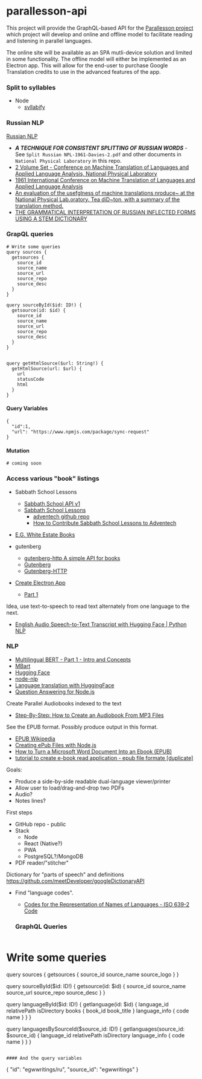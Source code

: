 # parallesson-api

This project will provide the  GraphQL-based API for the [Parallesson project](https://github.com/joefrance/parallesson) which project will develop and online and offline model to facilitate reading and listening in parallel languages.

The online site will be available as an SPA mutli-device solution and limited in some functionality. The offline model will either be implemented as an Electron app. This will allow for the end-user to purchase Google Translation credits to use in the advanced features of the app.

### Split to syllables

- Node
  - [syllabify](https://www.npmjs.com/package/syllabify)

### Russian NLP

[Russian NLP](https://www.redhenlab.org/home/the-cognitive-core-research-topics-in-red-hen/the-barnyard/russian-nlp)

- **_A TECHNIQUE FOR CONSISTENT SPLITTING OF RUSSIAN WORDS_** - See `Split Russian NPL-1961-Davies-2.pdf` and other documents in `National Physical Laboratory` in this repo.
- [2 Volume Set - Conference on Machine Translation of Languages and Applied Language Analysis,
National Physical Laboratory](https://www.abebooks.com/servlet/BookDetailsPL?bi=10402305312&cm_sp=snippet-_-srp1-_-tile3&searchurl=sortby%3D17%26tn%3D1961%2BInternational%2BConference%2BMachine%2BTranslation%2BLanguages%2BApplied%2BLanguage%2BAnalysis)
- [1961 International Conference on Machine Translation of Languages and Applied Language Analysis](https://books.google.com/books/about/1961_International_Conference_on_Machine.html?id=gcHWzAEACAAJ)
- [An evaluation of the usefglness of machine translations
nroduce~ at the National Physical Lab.oratory. Tea diD~ton,
with a summary of the translation method.](https://www.aclweb.org/anthology/C67-1002.pdf)
- [THE GRAMMATICAL INTERPRETATION OF RUSSIAN
INFLECTED FORMS USING A STEM DICTIONARY](https://citeseerx.ist.psu.edu/viewdoc/download?doi=10.1.1.519.3189&rep=rep1&type=pdf)


### GrapQL queries

```gql
# Write some queries
query sources {
  getsources {
    source_id
    source_name
    source_url
    source_repo
    source_desc
  }
}

query sourceById($id: ID!) {
  getsource(id: $id) {
    source_id
    source_name
    source_url
    source_repo
    source_desc
  }
}


query getHtmlSource($url: String!) {
  getHtmlSource(url: $url) {
    url
    statusCode
    html
  }
}
```

#### Query Variables

```
{
  "id":1,
  "url": "https://www.npmjs.com/package/sync-request"
}
```

#### Mutation
```
# coming soon
```

### Access various "book" listings

- Sabbath School Lessons
  - [Sabbath School API v1](https://adventech-sabbath-school.api-docs.io/v1/getting-started/introduction)
  - [Sabbath School Lessons](https://sabbath-school.adventech.io/language/)
    - [adventech github repo](https://github.com/Adventech)
    - [How to Contribute Sabbath School Lessons to Adventech
](https://medium.com/@imasaru/how-to-contribute-sabbath-school-lessons-to-adventech-6818aaca56c7)
- [E.G. White Estate Books](https://m.egwwritings.org/languages)
- gutenberg
  - [gutenberg-http A simple API for books](https://justamouse.com/gutenberg-http/)
  - [Gutenberg](https://github.com/c-w/gutenberg/)
  - [Gutenberg-HTTP](https://github.com/c-w/gutenberg-http/)

- [Create Electron App](https://www.leveluptutorials.com/tutorials/level-1-electron)
  - [Part 1](https://www.youtube.com/watch?v=GwxSkNkP67o)


Idea, use text-to-speech to read text alternately from one language to the next.

- [English Audio Speech-to-Text Transcript with Hugging Face | Python NLP](https://www.youtube.com/watch?v=dJAoK5zK36M)

### NLP

- [Multilingual BERT - Part 1 - Intro and Concepts](https://www.youtube.com/watch?v=rpuAZ8Ja0KE)
- [MBart](https://www.youtube.com/watch?v=oO7k5lH8Oe8)
- [Hugging Face](https://github.com/huggingface)
- [node-nlp](https://www.npmjs.com/package/node-nlp)
- [Language translation with HuggingFace](https://www.youtube.com/watch?v=fxZtz0LPJLE)
- [Question Answering for Node.js](https://github.com/huggingface/node-question-answering)

Create Parallel Audiobooks indexed to the text

- [Step-By-Step: How to Create an Audiobook From MP3 Files](https://naturallyvoice.com/step-by-step-how-to-create-an-audiobook-from-mp3-files/)

See the EPUB format. Possibly produce output in this format.

- [EPUB Wikipedia](https://en.wikipedia.org/wiki/EPUB#:~:text=EPUB%20is%20an%20e%2Dbook,smartphones%2C%20tablets%2C%20and%20computers.)
- [Creating ePub Files with Node.js](https://thecodebarbarian.com/creating-epub-files-with-node-js.html)
- [How to Turn a Microsoft Word Document Into an Ebook (EPUB)](https://www.janefriedman.com/word-epub/)
- [tutorial to create e-book read application - epub file formate [duplicate]](https://stackoverflow.com/questions/3193294/tutorial-to-create-e-book-read-application-epub-file-formate)

Goals:

- Produce a side-by-side readable dual-language viewer/printer
- Allow user to load/drag-and-drop two PDFs
- Audio?
- Notes lines?

First steps
- GitHub repo - public
- Stack
  - Node
  - React (Native?)
  - PWA
  - PostgreSQL?/MongoDB
- PDF reader/"stitcher"

Dictionary for "parts of speech" and definitions
https://github.com/meetDeveloper/googleDictionaryAPI
- Find "language codes".
  - [Codes for the Representation of Names of Languages - ISO 639-2 Code](https://www.loc.gov/standards/iso639-2/php/code_list.php)

  ### GraphQL Queries

  ```
# Write some queries
query sources {
  getsources {
    source_id
    source_name
    source_logo
  }
}

query sourceById($id: ID!) {
  getsource(id: $id) {
    source_id
    source_name
    source_url
    source_repo
    source_desc
  }
}

query languageById($id: ID!) {
  getlanguage(id: $id) {
    language_id
    relativePath
    isDirectory
    books {
      book_id
      book_title
    }
    language_info {
      code
      name
		}
	}
}

query languagesBySourceId($source_id: ID!) {
  getlanguages(source_id: $source_id) {
    language_id
    relativePath
    isDirectory
    language_info {
      code
      name
		}
	}
}
  ```

#### And the query variables

```
{
  "id": "egwwritings/ru",
  "source_id": "egwwritings"
}
```